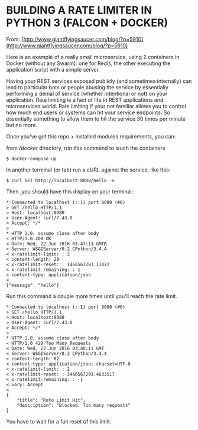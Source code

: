 BUILDING A RATE LIMITER IN PYTHON 3 (FALCON + DOCKER)
=====================================================


From: [http://www.giantflyingsaucer.com/blog/?p=5910](http://www.giantflyingsaucer.com/blog/?p=5910)

Here is an example of a really small microservice, using 2 containers in Docker
(without any Swarm): one for Redis, the other executing the application script
with a simple server.

Having your REST services exposed publicly (and sometimes internally) can lead to particular bots or people abusing the service by essentially performing a denial of service (whether intentional or not) on your application. Rate limiting is a fact of life in REST applications and microservices world. Rate limiting if your not familiar allows you to control how much end users or systems can hit your service endpoints. So essentially something to allow them to hit the service 30 times per minute but no more.

Once you've got this repo + installed modules requirements, you can:

from */docker* directory, run this command to lauch the containers

    $ docker-compose up

In another terminal (or tab) run a cURL against the service, like this:

    $ curl GET http://localhost:8088/hello -v

Then ,you should have this display on your terminal:

```
* Connected to localhost (::1) port 8080 (#0)
> GET /hello HTTP/1.1
> Host: localhost:8080
> User-Agent: curl/7.43.0
> Accept: */*
>
* HTTP 1.0, assume close after body
< HTTP/1.0 200 OK
< Date: Wed, 22 Jun 2016 03:47:13 GMTR
< Server: WSGIServer/0.2 CPython/3.4.4
< x-ratelimit-limit: : 2
< content-length: 20
< x-ratelimit-reset: : 1466567293.11422
< x-ratelimit-remaining: : 1
< content-type: application/json
<
{"message": "hello"}
```
Run this command a couple more times until you'll reach the rate limit.

```
* Connected to localhost (::1) port 8080 (#0)
> GET /hello HTTP/1.1
> Host: localhost:8080
> User-Agent: curl/7.43.0
> Accept: */*
> 
* HTTP 1.0, assume close after body
< HTTP/1.0 429 Too Many Requests
< Date: Wed, 22 Jun 2016 03:48:11 GMT
< Server: WSGIServer/0.2 CPython/3.4.4
< content-length: 82
< content-type: application/json; charset=UTF-8
< x-ratelimit-limit: : 2
< x-ratelimit-reset: : 1466567293.4633517
< x-ratelimit-remaining: : -1
< vary: Accept
< 
{
    "title": "Rate Limit Hit",
    "description": "Blocked: Too many requests"
}
```

You have to wait for a full reset of this limit.

